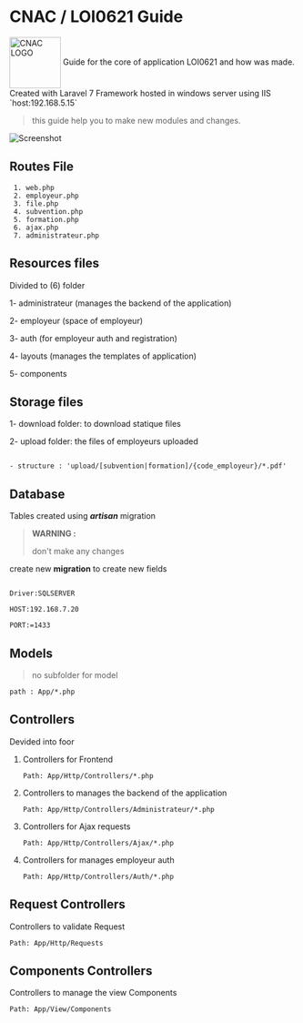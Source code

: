 
# CNAC / LOI0621 Guide 
<img align="center" src="logo.pnp" alt="CNAC LOGO" width="90px">
Guide for the core of application LOI0621 and how was made.
Created with Laravel 7 Framework  hosted in windows server using IIS `host:192.168.5.15` 

> this guide help you to make new modules and changes.

![Screenshot](loi0621.jpg)

## Routes File

     1. web.php
     2. employeur.php
     3. file.php
     4. subvention.php
     5. formation.php
     6. ajax.php
     7. administrateur.php

  

## Resources files

Divided to (6) folder

1- administrateur (manages the backend of the application)

2- employeur (space of employeur)

3- auth (for employeur auth and registration)

4- layouts (manages the templates of application)

5- components

  

## Storage files

1- download folder: to download statique files

2- upload folder: the files of employeurs uploaded

```

- structure : 'upload/[subvention|formation]/{code_employeur}/*.pdf'

```

  
  

## Database

Tables created using ***artisan*** migration

> **WARNING :**
> 
> don't make any changes

create new **migration** to create new fields

```

Driver:SQLSERVER

HOST:192.168.7.20

PORT:=1433

```

  

## Models

> no subfolder for model

    path : App/*.php

  

## Controllers

Devided into foor

 1. Controllers for Frontend

		Path: App/Http/Controllers/*.php

 2. Controllers to manages the backend of the application

		Path: App/Http/Controllers/Administrateur/*.php

 3. Controllers for Ajax requests

		Path: App/Http/Controllers/Ajax/*.php

 4. Controllers for manages employeur auth

		Path: App/Http/Controllers/Auth/*.php

  

## Request Controllers

Controllers to validate Request

	Path: App/Http/Requests

  

## Components Controllers

Controllers to manage the view Components

	Path: App/View/Components
